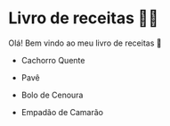 # Livro de receitas :man_cook:

Olá! Bem vindo ao meu livro de receitas :wave:

- Cachorro Quente

- Pavê

- Bolo de Cenoura

- Empadão de Camarão
  

